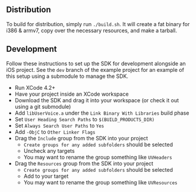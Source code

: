 Distribution
------------

To build for distribution, simply run `./build.sh`. It will create a fat binary
for i386 & armv7, copy over the necessary resources, and make a tarball.

Development
-----------

Follow these instructions to set up the SDK for development alongside an iOS
project. See the `dev` branch of the example project for an example of this
setup using a submodule to manage the SDK.

* Run XCode 4.2+
* Have your project inside an XCode workspace
* Download the SDK and drag it into your workspace (or check it out using a git submodule)
* Add `libUserVoice.a` under the `Link Binary With Libraries` build phase
* Set `User Heading Search Paths` to `$(BUILD_PRODUCTS_DIR)`
* Set `Always Search User Paths` to `Yes`
* Add `-ObjC` to `Other Linker Flags`
* Drag the `Include` group from the SDK into your project
  * `Create groups for any added subfolders` should be selected
  * Uncheck any targets
  * You may want to rename the group something like `UVHeaders`
* Drag the `Resources` group from the SDK into your project
  * `Create groups for any added subfolders` should be selected
  * Add to your target
  * You may want to rename the group something like `UVResources`

